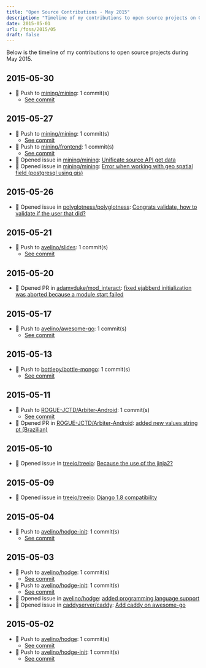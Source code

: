 ```yaml
---
title: "Open Source Contributions - May 2015"
description: "Timeline of my contributions to open source projects on GitHub during May 2015."
date: 2015-05-01
url: /foss/2015/05
draft: false
---
```


Below is the timeline of my contributions to open source projects during May 2015.

## 2015-05-30

- 🔨 Push to [mining/mining](https://github.com/mining/mining): 1 commit(s)
  - [See commit](https://github.com/mining/mining/commits/main/?author=avelino&since=2015-05-30&until=2015-05-30)

## 2015-05-27

- 🔨 Push to [mining/mining](https://github.com/mining/mining): 1 commit(s)
  - [See commit](https://github.com/mining/mining/commits/main/?author=avelino&since=2015-05-27&until=2015-05-27)
- 🔨 Push to [mining/frontend](https://github.com/mining/frontend): 1 commit(s)
  - [See commit](https://github.com/mining/frontend/commits/main/?author=avelino&since=2015-05-27&until=2015-05-27)
- 🐛 Opened issue in [mining/mining](https://github.com/mining/mining): [Unificate source API get data](https://github.com/mining/mining/issues/245)
- 🐛 Opened issue in [mining/mining](https://github.com/mining/mining): [Error when working with geo spatial field (postgresql using gis)](https://github.com/mining/mining/issues/244)

## 2015-05-26

- 🐛 Opened issue in [polyglotness/polyglotness](https://github.com/polyglotness/polyglotness): [Congrats validate, how to validate if the user that did?](https://github.com/polyglotness/polyglotness/issues/4)

## 2015-05-21

- 🔨 Push to [avelino/slides](https://github.com/avelino/slides): 1 commit(s)
  - [See commit](https://github.com/avelino/slides/commits/main/?author=avelino&since=2015-05-21&until=2015-05-21)

## 2015-05-20

- 🔀 Opened PR in [adamvduke/mod_interact](https://github.com/adamvduke/mod_interact): [fixed ejabberd initialization was aborted because a module start failed](https://github.com/adamvduke/mod_interact/pull/8)

## 2015-05-17

- 🔨 Push to [avelino/awesome-go](https://github.com/avelino/awesome-go): 1 commit(s)
  - [See commit](https://github.com/avelino/awesome-go/commits/main/?author=avelino&since=2015-05-17&until=2015-05-17)

## 2015-05-13

- 🔨 Push to [bottlepy/bottle-mongo](https://github.com/bottlepy/bottle-mongo): 1 commit(s)
  - [See commit](https://github.com/bottlepy/bottle-mongo/commits/main/?author=avelino&since=2015-05-13&until=2015-05-13)

## 2015-05-11

- 🔨 Push to [ROGUE-JCTD/Arbiter-Android](https://github.com/ROGUE-JCTD/Arbiter-Android): 1 commit(s)
  - [See commit](https://github.com/ROGUE-JCTD/Arbiter-Android/commits/main/?author=avelino&since=2015-05-11&until=2015-05-11)
- 🔀 Opened PR in [ROGUE-JCTD/Arbiter-Android](https://github.com/ROGUE-JCTD/Arbiter-Android): [added new values string pt (Brazilian)](https://github.com/ROGUE-JCTD/Arbiter-Android/pull/100)

## 2015-05-10

- 🐛 Opened issue in [treeio/treeio](https://github.com/treeio/treeio): [Because the use of the jinja2?](https://github.com/treeio/treeio/issues/146)

## 2015-05-09

- 🐛 Opened issue in [treeio/treeio](https://github.com/treeio/treeio): [Django 1.8 compatibility](https://github.com/treeio/treeio/issues/143)

## 2015-05-04

- 🔨 Push to [avelino/hodge-init](https://github.com/avelino/hodge-init): 1 commit(s)
  - [See commit](https://github.com/avelino/hodge-init/commits/main/?author=avelino&since=2015-05-04&until=2015-05-04)

## 2015-05-03

- 🔨 Push to [avelino/hodge](https://github.com/avelino/hodge): 1 commit(s)
  - [See commit](https://github.com/avelino/hodge/commits/main/?author=avelino&since=2015-05-03&until=2015-05-03)
- 🔨 Push to [avelino/hodge-init](https://github.com/avelino/hodge-init): 1 commit(s)
  - [See commit](https://github.com/avelino/hodge-init/commits/main/?author=avelino&since=2015-05-03&until=2015-05-03)
- 🐛 Opened issue in [avelino/hodge](https://github.com/avelino/hodge): [added programming language support](https://github.com/avelino/hodge/issues/2)
- 🐛 Opened issue in [caddyserver/caddy](https://github.com/caddyserver/caddy): [Add caddy on awesome-go](https://github.com/caddyserver/caddy/issues/45)

## 2015-05-02

- 🔨 Push to [avelino/hodge](https://github.com/avelino/hodge): 1 commit(s)
  - [See commit](https://github.com/avelino/hodge/commits/main/?author=avelino&since=2015-05-02&until=2015-05-02)
- 🔨 Push to [avelino/hodge-init](https://github.com/avelino/hodge-init): 1 commit(s)
  - [See commit](https://github.com/avelino/hodge-init/commits/main/?author=avelino&since=2015-05-02&until=2015-05-02)

